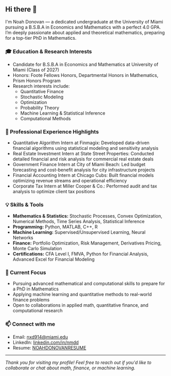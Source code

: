 ## Hi there 👋

I'm Noah Donovan — a dedicated undergraduate at the University of Miami pursuing a B.S.B.A in Economics and Mathematics with a perfect 4.0 GPA. I’m deeply passionate about applied and theoretical mathematics, preparing for a top-tier PhD in Mathematics.

### 🎓 Education & Research Interests
- Candidate for B.S.B.A in Economics and Mathematics at University of Miami (Class of 2027)
- Honors: Foote Fellows Honors, Departmental Honors in Mathematics, Prism Honors Program
- Research interests include:
  - Quantitative Finance
  - Stochastic Modeling
  - Optimization
  - Probability Theory
  - Machine Learning & Statistical Inference
  - Computational Methods

### 💼 Professional Experience Highlights
- Quantitative Algorithm Intern at Finmagix: Developed data-driven financial algorithms using statistical modeling and sensitivity analysis
- Real Estate Investment Intern at State Street Properties: Conducted detailed financial and risk analysis for commercial real estate deals
- Government Finance Intern at City of Miami Beach: Led budget forecasting and cost-benefit analysis for city infrastructure projects
- Financial Accounting Intern at Chicago Cubs: Built financial models optimizing revenue streams and operational efficiency
- Corporate Tax Intern at Miller Cooper & Co.: Performed audit and tax analysis to optimize client tax positions

### 💡 Skills & Tools
- **Mathematics & Statistics:** Stochastic Processes, Convex Optimization, Numerical Methods, Time Series Analysis, Statistical Inference
- **Programming:** Python, MATLAB, C++, R
- **Machine Learning:** Supervised/Unsupervised Learning, Neural Networks
- **Finance:** Portfolio Optimization, Risk Management, Derivatives Pricing, Monte Carlo Simulation              
- **Certifications:** CFA Level I, FMVA, Python for Financial Analysis, Advanced Excel for Financial Modeling

### 🎯 Current Focus
- Pursuing advanced mathematical and computational skills to prepare for a PhD in Mathematics
- Applying machine learning and quantitative methods to real-world finance problems
- Open to collaborations in applied math, quantitative finance, and computational research

### 📫 Connect with me
- Email: nxd914@miami.edu  
- LinkedIn: [linkedin.com/in/nmdd](https://www.linkedin.com/in/nmdd)
- Resume: [NOAHDONOVANRESUME](https://raw.githubusercontent.com/nxd914/NOAHDONOVANRESUME/main/NOAHDONOVANRESUME.docx)

---

*Thank you for visiting my profile! Feel free to reach out if you'd like to collaborate or chat about math, finance, or machine learning.*
